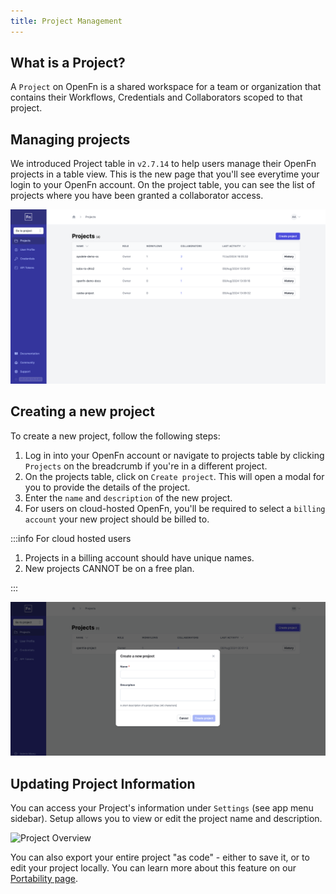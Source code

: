 ```yaml
---
title: Project Management
---
```


## What is a Project?

A `Project` on OpenFn is a shared workspace for a team or organization that
contains their Workflows, Credentials and Collaborators scoped to that project.

## Managing projects

We introduced Project table in `v2.7.14` to help users manage their OpenFn
projects in a table view. This is the new page that you'll see everytime your
login to your OpenFn account. On the project table, you can see the list of
projects where you have been granted a collaborator access.

![Project Table](/img/projects-table.png)

## Creating a new project

To create a new project, follow the following steps:

1. Log in into your OpenFn account or navigate to projects table by clicking
   `Projects` on the breadcrumb if you're in a different project.
2. On the projects table, click on `Create project`. This will open a modal for
   you to provide the details of the project.
3. Enter the `name` and `description` of the new project.
4. For users on cloud-hosted OpenFn, you'll be required to select a
   `billing account` your new project should be billed to.

:::info For cloud hosted users

1. Projects in a billing account should have unique names.
2. New projects CANNOT be on a free plan.

:::

![Create a project modal](/img/create-project-modal.png)


## Updating Project Information

You can access your Project's information under `Settings` (see app menu
sidebar). Setup allows you to view or edit the project name and description.

![Project Overview](/img/lightning_project_overview.png)

You can also export your entire project "as code" - either to save it, or to
edit your project locally. You can learn more about this feature on our
[Portability page](/documentation/deploy/portability).

